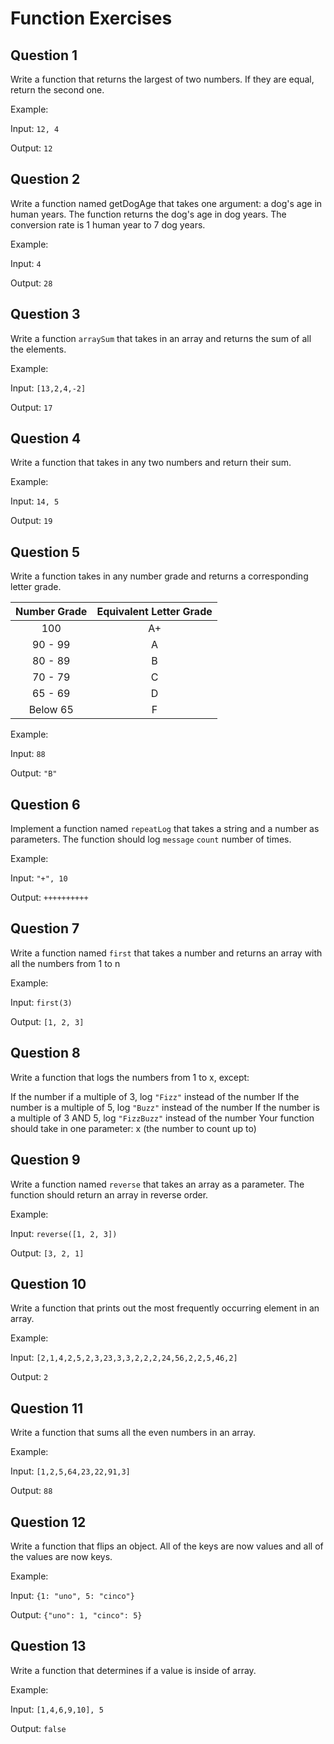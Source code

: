 # Function Exercises

## Question 1

Write a function that returns the largest of two numbers. If they are equal, return the second one.

Example:

Input: `12, 4`

Output: `12`

## Question 2

Write a function named getDogAge that takes one argument: a dog's age in human years. The function returns the dog's age in dog years. The conversion rate is 1 human year to 7 dog years.

Example:

Input: `4`

Output: `28`

## Question 3

Write a function `arraySum` that takes in an array and returns the sum of all the elements.

Example:

Input: `[13,2,4,-2]`

Output: `17`

## Question 4

Write a function that takes in any two numbers and return their sum.

Example:

Input: `14, 5`

Output: `19`

## Question 5

Write a function takes in any number grade and returns a corresponding letter grade.

| Number Grade | Equivalent Letter Grade |
| :--------: | :---------: |
| 100 | A+ |
| 90 - 99 | A |
| 80 - 89 | B |
| 70 - 79 | C |
| 65 - 69 | D |
| Below 65 | F |


Example:

Input: `88`

Output: `"B"`

## Question 6

Implement a function named `repeatLog` that takes a string and a number as parameters. The function should log `message` `count` number of times.

Example:

Input: `"+", 10`

Output: `++++++++++`


## Question 7

Write a function named `first` that takes a number and returns an array with all the numbers from 1 to n


Example:

Input: `first(3)`

Output: `[1, 2, 3]`


## Question 8

Write a function that logs the numbers from 1 to x, except:

If the number if a multiple of 3, log `"Fizz"` instead of the number
If the number is a multiple of 5, log `"Buzz"` instead of the number
If the number is a multiple of 3 AND 5, log `"FizzBuzz"` instead of the number
Your function should take in one parameter: x (the number to count up to)


## Question 9

Write a function named `reverse` that takes an array as a parameter. The function should return an array in reverse order.


Example:

Input: `reverse([1, 2, 3])`

Output: `[3, 2, 1]`


## Question 10

Write a function that prints out the most frequently occurring element in an array.

Example:

Input: `[2,1,4,2,5,2,3,23,3,3,2,2,2,24,56,2,2,5,46,2]`

Output: `2`



## Question 11

Write a function that sums all the even numbers in an array.

Example:

Input: `[1,2,5,64,23,22,91,3]`

Output: `88`


## Question 12

Write a function that flips an object.  All of the keys are now values and all of the values are now keys.

Example:

Input: `{1: "uno", 5: "cinco"}`

Output: `{"uno": 1, "cinco": 5}`


## Question 13

Write a function that determines if a value is inside of array.

Example:

Input: `[1,4,6,9,10], 5`

Output: `false`
